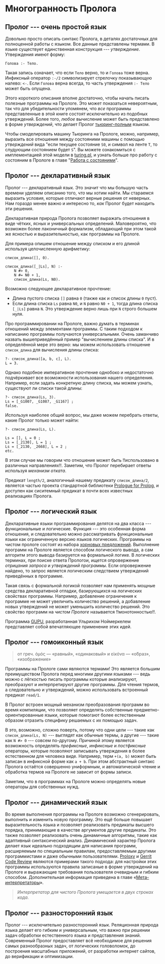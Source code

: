 
# Многогранность Пролога #


## Пролог --- очень простой язык ##

Довольно просто описать синтакс Пролога, в деталях достаточных для полноценной работы с языком. Все данные представлены термами. В языке существует единственная конструкция --- *утверждение*. Утверждения имеют форму:

    Голова :- Тело.

Такая запись означает, что если `Тело` верно, то и `Голова` тоже верна. Инфиксный оператор `:-/2` символизирует стрелочку показывающую налево: `<-`. Если `Голова` верна всегда, то часть утверждения `:- Тело` может быть опущена.

Этого короткого описания вполне достаточно, чтобы начать писать полезные программы на Прологе. Это может показаться невероятным, так что для убедительности упомянем, что _все_ программы представленные в этой книге состоят исключительно из подобных утверждений. Более того, _любое_ вычисление может быть представлено в форме _утверждений_, что делает Пролог [тьюринг-полным](https://ru.wikipedia.org/wiki/%D0%9F%D0%BE%D0%BB%D0%BD%D0%BE%D1%82%D0%B0_%D0%BF%D0%BE_%D0%A2%D1%8C%D1%8E%D1%80%D0%B8%D0%BD%D0%B3%D1%83) языком.

Чтобы смоделировать машину Тьюринга на Прологе, можно, например, выразить все отношения между состояними машины с помощью _утверждений_ вида "если текущее состояние `S0`, и символ на ленте `T`, то слудующим состоянием будет `S`". Вы можете ознакомиться с имплементацией этой модели в [turing.pl](https://www.metalevel.at/prolog/showcases/turing.pl), и узнать больше про работу с состояним в Прологе в главе "[Работа с состояними]()".

## Пролог --- декларативный язык ##

Пролог --- декларативный язык. Это значит что мы большую часть времени уделяем описанию того, _что_ мы хотим найти. Мы стараемся выразить условия, которые отличают верные решения от неверных. Нам гораздо менее важно и интересно то, _как_ Пролог будет находить эти решения.

Декларативная природа Пролога позволяет выражать отношения в виде чётких, ясных и универсальных определений. Маловероятно, что возможен более лаконичный формализм, обладающий при этом такой же ясностью и выразительностью, как программы на Прологе.

Для примера опишем отношение между списком и его длиной используя целочисленную арифметику:

    список_длина([], 0).

    список_длина([_|Ls], N) :-
        N #> 0,
        N #= N0 + 1,
        список_длина(Ls, N0).

Возможно следующее декларативное прочтение:

- Длина пустого списка `[]` равна `0` (также как и список длины `0` пуст).
- Если длина списка `Ls` равна `N0`, и `N` равно `N0 + 1`, тогда длина списка `[_|Ls]` равна `N`. Это утверждение верно лишь при `N` строго большем нуля.

Про программировании на Прологе, важно думать в терминах отношений между элементами программы. С таким подходом к написанию программы получаются универсальными. Очень заманчиво назвать вышеприведённый пример "вычислением длины списка". И в определённой мере это верно: мы можем использовать отношение `список_длина` для вычисления длины списка:

    ?- список_длина([a, b, c], L).
    L = 3.

Однако подобное императивное прочтение однобоко и недостаточно подчёркивает все возможности использования нашего определения. Например, если задать конкретную длину списка, мы можем узнать, существуют ли списки такой длины:

    ?- список_длина(Ls, 3).
    Ls = [_G1007, _G1087, _G1167] ;
    false.

Используя наиболее общий вопрос, мы даже можем перебрать ответы, какие Пролог только может найти:

    ?- список_длина(Ls, L).

    Ls = [], L = 0 ;
    Ls = [_2130], L = 1 ;
    Ls = [_2130, _2668], L = 2 ;
    etc.

В этом случае мы говорим что отношение может быть !!использовано в различных направлениях!!. Заметим, что Пролог перебирает ответы используя _механизм отката_.

Предикат `length/2`, аналогичный нашему предикату `список_длина/2`, является частью проекта стандартной библиотеки [Prologue for Prolog](https://www.complang.tuwien.ac.at/ulrich/iso-prolog/prologue), и доступен как сиситемный предикат в почти всех известных реализациях Пролога.

## Пролог --- логический язык

Декларативные языки программирования делятся на два класса --- функциональные и логические. Функция --- это особенная форма отношения, и следовательно можно рассматривать функциональные языки как ограниченную версию языков логических. Программы на чистом прологе состоят из набора [хорновых предложений](https://ru.wikipedia.org/wiki/%D0%A5%D0%BE%D1%80%D0%BD%D0%BE%D0%B2%D1%81%D0%BA%D0%B8%D0%B9_%D0%B4%D0%B8%D0%B7%D1%8A%D1%8E%D0%BD%D0%BA%D1%82). Выполнение программ на Прологе является способом логического вывода, а сам алгоритм этого вывода базируется на формальной логике. В логических терминах, при поиске ответа Прологои, ищется опровержение _отрицания запроса_ и _утверждений программы_. Если опровержение найдено, то запрос является логическим следствием утверждений приведённых в программе.

Такая связь с формальной логикой позволяет нам применять мощные средства декларативной отладки, базирующихся на логических свойствах программы. Например, добавление ограничения к программе не может увеличить количество решений, а добавление новых утверждений не может уменьшить количество решений. Это свойство программ на _чистом Прологе_ называется !!монотонностью!!.

Программа [GUPU](https://www.complang.tuwien.ac.at/ulrich/gupu/), разработанная Ульрихом Ноймеркелем представляет собой впечатляющее применение этих идей.

## Пролог --- гомоиконный язык ##

> от греч. ὁμός — «равный», «одинаковый» и εἰκόνα — «о́браз», «изображение»

Программы на Прологе сами являются термами! Это является большим преимуществом Пролога перед многими другими языками --- ведь можно с лёгкостью писать программы которые анализируют, преобразуют и интерпретируют другие программы. Для чтения термов, а следовательно и утверждений, можно использовать встроенный предикат `read/1`.

В Пролог встроен мощный механизм преобразования программ во время компиляции, что позволяет определять собственные предметно-ориентированные языки, которые помогают более естественным образом отразить специфику решаемых с их помощью задач.

В это, возможно, сложно поверть, потому что одни цели --- такие как `список_длина(Ls, N)` --- выглядят как обычные термы, а другие --- такие как `N #> 0` --- совсем по-другому. Причиной этому является возможность определять _префиксные_, _инфиксные_ и _постфиксные_ операторы, которые позволяют записывать утверждения в более естественном для человека виде. Например, терм `+(a, b)` может быть записан в инфиксной форме как `a + b`.  При этом абстрактный синтакс Пролога остаётся совершенно униформным, и автоматической чтение и обработка термов на Прологе не зависит от формы записи.

Заметим, что в программах на Прологе можно определять новые операторы для собственных нужд.

## Пролог --- динамический язык ##

Во время выполнения программы на Прологе возможно сгенерировать, выполнить и изменить новую программу. Это ещё больше повышает выразительность языка и позволяет реализовать предикаты высшего порядка, принимающие в качестве аргументов другие предикаты. Это также позволяет реализовать очень динамичные алгоритмы, такие как адаптивный синтаксический анализ. Динамический характер Пролога делает язык идеально подходящим для написания программ, расширяемым по специальным правилам, предоставляемым другими программистами и даже обычными пользователями. [Proloxy](https://www.metalevel.at/proloxy/) и [Gerrit Code Review](https://www.gerritcodereview.com/) являются примерами такого подхода: для настройки этих программы используются правила записаные в форме утверждений на Прологе и выражающие требования пользователя очевидным и гибким способом. Дополнительная информация приведена в главе «[Мета-интерпретаторы]()».

> _Интерпретатор для чистого Пролога умещается в двух строках кода._

## Пролог --- разносторонний язык ##

Пролог --- исключительно разносторонний язык. Реляционная природа языка делает его гибким и универсальным, что важно при решении задач обработки естественного языка и представления знаний. Современный Пролог предоставляет всё необходимое для решения самых разнообразных задач, от логических головоломок, до построения масштабных приложений, от разработки интернет сайтов, до верификации и оптимизации.